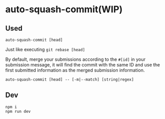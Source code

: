 # auto-squash-commit(WIP)

## Used

```shell
auto-squash-commit [head]
```

Just like executing `git rebase [head]`

By default, merge your submissions according to the `#[id]` in your submission message, it will find the commit with the same ID and use the first submitted information as the merged submission information.

```shell
auto-squash-commit [head] -- [-m|--match] [string|regex]
```

## Dev

```shell
npm i
npm run dev
```
